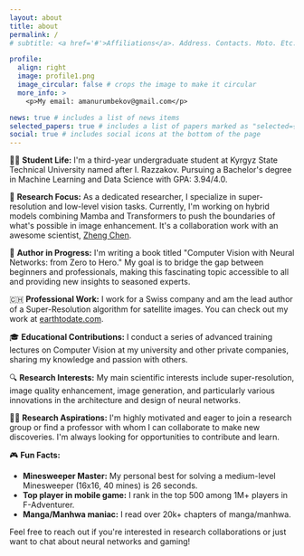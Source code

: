 ```yaml
---
layout: about
title: about
permalink: /
# subtitle: <a href='#'>Affiliations</a>. Address. Contacts. Moto. Etc.

profile:
  align: right
  image: profile1.png
  image_circular: false # crops the image to make it circular
  more_info: >
    <p>My email: amanurumbekov@gmail.com</p>

news: true # includes a list of news items
selected_papers: true # includes a list of papers marked as "selected={true}"
social: true # includes social icons at the bottom of the page
---
```


👨‍🎓 **Student Life:**
I'm a third-year undergraduate student at Kyrgyz State Technical University named after I. Razzakov. Pursuing a Bachelor's degree in Machine Learning and Data Science with GPA: 3.94/4.0.

🔬 **Research Focus:**
As a dedicated researcher, I specialize in super-resolution and low-level vision tasks. Currently, I'm working on hybrid models combining Mamba and Transformers to push the boundaries of what's possible in image enhancement. It's a collaboration work with an awesome scientist, [Zheng Chen](https://zhengchen1999.github.io/).

📘 **Author in Progress:**
I'm writing a book titled "Computer Vision with Neural Networks: from Zero to Hero." My goal is to bridge the gap between beginners and professionals, making this fascinating topic accessible to all and providing new insights to seasoned experts.

🇨🇭 **Professional Work:**
I work for a Swiss company and am the lead author of a Super-Resolution algorithm for satellite images. You can check out my work at [earthtodate.com](https://earthtodate.com).

🎓 **Educational Contributions:**
I conduct a series of advanced training lectures on Computer Vision at my university and other private companies, sharing my knowledge and passion with others.

🔍 **Research Interests:**
My main scientific interests include super-resolution, image quality enhancement, image generation, and particularly various innovations in the architecture and design of neural networks.

👨‍🔬 **Research Aspirations:**
I'm highly motivated and eager to join a research group or find a professor with whom I can collaborate to make new discoveries. I'm always looking for opportunities to contribute and learn.

🎮 **Fun Facts:**

- **Minesweeper Master:** My personal best for solving a medium-level Minesweeper (16x16, 40 mines) is 26 seconds.
- **Top player in mobile game:** I rank in the top 500 among 1M+ players in F-Adventurer.
- **Manga/Manhwa maniac:** I read over 20k+ chapters of manga/manhwa.

Feel free to reach out if you're interested in research collaborations or just want to chat about neural networks and gaming!
